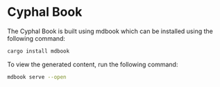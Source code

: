 # Cyphal Book

The Cyphal Book is built using mdbook which can be installed using the following command:

```bash
cargo install mdbook
```

To view the generated content, run the following command:

```bash
mdbook serve --open
```